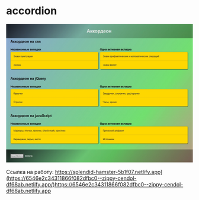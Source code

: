 # accordion

![Скриншот](https://github.com/Slem7415t/accordion/blob/master/images/accordion.jpg)

Ссылка на работу: https://splendid-hamster-5b1f07.netlify.app](https://6546e2c34311866f082dfbc0--zippy-cendol-df68ab.netlify.app/)https://6546e2c34311866f082dfbc0--zippy-cendol-df68ab.netlify.app
